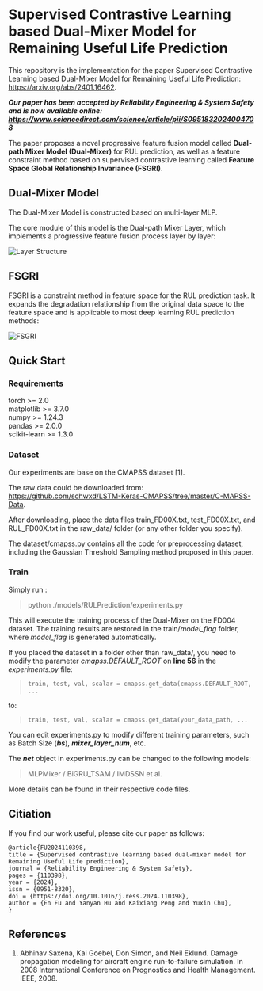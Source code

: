 # Supervised Contrastive Learning based Dual-Mixer Model for Remaining Useful Life Prediction
This repository is the implementation for the paper Supervised Contrastive Learning based Dual-Mixer Model for Remaining Useful Life Prediction: https://arxiv.org/abs/2401.16462. 

***Our paper has been accepted by *Reliability Engineering & System Safety* and is now available online: https://www.sciencedirect.com/science/article/pii/S0951832024004708***

The paper proposes a novel progressive feature fusion model called **Dual-path Mixer Model (Dual-Mixer)** for RUL prediction, 
as well as a feature constraint method based on supervised contrastive learning called **Feature Space Global Relationship Invariance (FSGRI)**.

## Dual-Mixer Model
The Dual-Mixer Model is constructed based on multi-layer MLP. 

The core module of this model is the Dual-path Mixer Layer, which implements a progressive feature fusion process layer by layer:

![Layer Structure](.assets/layer_structure.png "Dual-Mixer Layer")

## FSGRI
FSGRI is a constraint method in feature space for the RUL prediction task. It expands the degradation relationship 
from the original data space to the feature space and is applicable to most deep learning RUL prediction methods:

![FSGRI](.assets/FSGRI.png "FSGRI")

## Quick Start

### Requirements
torch >= 2.0  
matplotlib >= 3.7.0  
numpy >= 1.24.3  
pandas >= 2.0.0  
scikit-learn >= 1.3.0

### Dataset
Our experiments are base on the CMAPSS dataset [1]. 

The raw data could be downloaded from: https://github.com/schwxd/LSTM-Keras-CMAPSS/tree/master/C-MAPSS-Data.

After downloading, place the data files train_FD00X.txt, test_FD00X.txt, 
and RUL_FD00X.txt in the raw_data/ folder (or any other folder you specify).

The dataset/cmapss.py contains all the code for preprocessing dataset, including the Gaussian Threshold Sampling method proposed
in this paper.

### Train
Simply run :
> python ./models/RULPrediction/experiments.py

This will execute the training process of the Dual-Mixer on the FD004 dataset. The training results are restored in
the train/*model_flag* folder, where *model_flag* is generated automatically.

If you placed the dataset in a folder other than raw_data/, you need to modify the parameter 
*cmapss.DEFAULT_ROOT* on **line 56** in the *experiments.py* file:
>     train, test, val, scalar = cmapss.get_data(cmapss.DEFAULT_ROOT, ...

to:
>     train, test, val, scalar = cmapss.get_data(your_data_path, ...

You can edit experiments.py to modify different training parameters, such as Batch Size (***bs***), ***mixer_layer_num***, etc.

The ***net*** object in experiments.py can be changed to the following models:
> MLPMixer / BiGRU_TSAM / IMDSSN et al.

More details can be found in their respective code files.

## Citiation
If you find our work useful, please cite our paper as follows:
```
@article{FU2024110398,
title = {Supervised contrastive learning based dual-mixer model for Remaining Useful Life prediction},
journal = {Reliability Engineering & System Safety},
pages = {110398},
year = {2024},
issn = {0951-8320},
doi = {https://doi.org/10.1016/j.ress.2024.110398},
author = {En Fu and Yanyan Hu and Kaixiang Peng and Yuxin Chu},
}
```
## References
1. Abhinav Saxena, Kai Goebel, Don Simon, and Neil Eklund. Damage propagation modeling for aircraft engine run-to-failure simulation. In
2008 International Conference on Prognostics and Health Management. IEEE, 2008.
